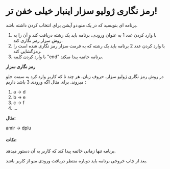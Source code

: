 # رمز نگاری ژولیو سزار اینبار خیلی خفن تر! 

برنامه ای بنویسید که در یک منو،‌دو آپشن برای انتخاب کردن داشته باشد.

1. با وارد کردن عدد 1 به عنوان ورودی، برنامه باید یک رشته دریافت کند و آن را به روش سزار رمز نگاری کند.
2. با وارد کردن عدد 2 برنامه باید یک رشته که به فرمت سزار رمز نگاری شده است را رمزگشایی کند.
3. با وارد کردن کلمه "end" برنامه خاتمه پیدا میکند.

**رمز نگاری سزار**

در روش رمز نگاری ژولیو سزار، حروف زبان، هر چند تا که کاربر وارد کرد به سمت جلو میروند. برای مثال اگه ورودی 3 باشد داریم : 


1. a -> d
2. b -> e
3. c -> f
4. ...

**مثال:**

amir -> dplu


#### نکات:
برنامه تنها زمانی خاتمه پیدا کند که کاربر به آن دستور میدهد.

بعد از چاپ خروجی برنامه باید دوباره منتظر دریافت ورودی منو از کاربر باشد.

